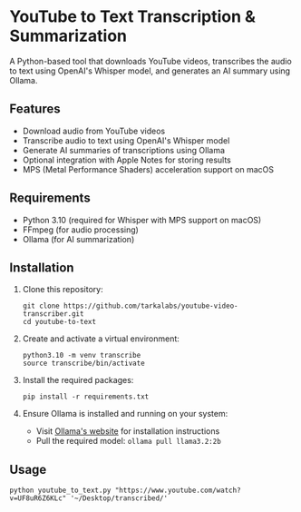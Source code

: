 # YouTube to Text Transcription & Summarization

A Python-based tool that downloads YouTube videos, transcribes the audio to text using OpenAI's Whisper model, and generates an AI summary using Ollama.

## Features

- Download audio from YouTube videos
- Transcribe audio to text using OpenAI's Whisper model
- Generate AI summaries of transcriptions using Ollama
- Optional integration with Apple Notes for storing results
- MPS (Metal Performance Shaders) acceleration support on macOS

## Requirements

- Python 3.10 (required for Whisper with MPS support on macOS)
- FFmpeg (for audio processing)
- Ollama (for AI summarization)

## Installation

1. Clone this repository:
   ```
   git clone https://github.com/tarkalabs/youtube-video-transcriber.git
   cd youtube-to-text
   ```

2. Create and activate a virtual environment:
   ```
   python3.10 -m venv transcribe
   source transcribe/bin/activate
   ```

3. Install the required packages:
   ```
   pip install -r requirements.txt
   ```

4. Ensure Ollama is installed and running on your system:
   - Visit [Ollama's website](https://ollama.ai/) for installation instructions
   - Pull the required model: `ollama pull llama3.2:2b`

## Usage
```
python youtube_to_text.py "https://www.youtube.com/watch?v=UF8uR6Z6KLc" '~/Desktop/transcribed/'
```
